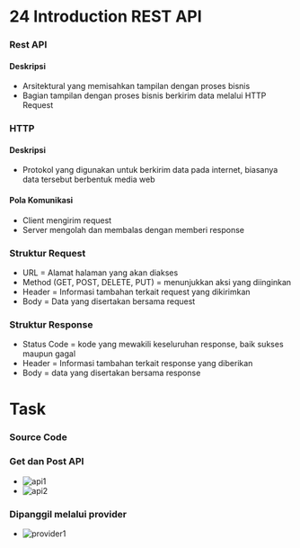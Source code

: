 # 24 Introduction REST API

### Rest API
#### Deskripsi
* Arsitektural yang memisahkan tampilan dengan proses bisnis
* Bagian tampilan dengan proses bisnis berkirim data melalui HTTP Request

### HTTP
#### Deskripsi
* Protokol yang digunakan untuk berkirim data pada internet, biasanya data tersebut berbentuk media web

#### Pola Komunikasi
* Client mengirim request
* Server mengolah dan membalas dengan memberi response

### Struktur Request
* URL = Alamat halaman yang akan diakses
* Method (GET, POST, DELETE, PUT) = menunjukkan aksi yang diinginkan
* Header = Informasi tambahan terkait request yang dikirimkan
* Body = Data yang disertakan bersama request

### Struktur Response
* Status Code = kode yang mewakili keseluruhan response, baik sukses maupun gagal
* Header = Informasi tambahan terkait response yang diberikan
* Body = data yang disertakan bersama response

# Task
### Source Code

### Get dan Post API
* ![api1](https://user-images.githubusercontent.com/76719135/163753178-19700085-0a67-467d-ab64-6b939c3d6974.PNG)
* ![api2](https://user-images.githubusercontent.com/76719135/163753183-9873d167-e9a9-4500-92ba-cec50c75fec3.PNG)

### Dipanggil melalui provider
* ![provider1](https://user-images.githubusercontent.com/76719135/163753208-2c1ac56f-82cf-4203-8249-82f1bb45881a.PNG)

